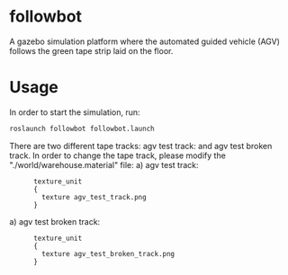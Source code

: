 # followbot
A gazebo simulation platform where the automated guided vehicle (AGV) follows the green tape strip laid on the floor. 
# Usage
In order to start the simulation, run:
```Bash
roslaunch followbot followbot.launch
```
There are two different tape tracks: agv test track: and agv test broken track. In order to change the tape track, please modify the "./world/warehouse.material" file:
a) agv test track:
```
      texture_unit
      {
        texture agv_test_track.png
      }
```
a) agv test broken track:
```
      texture_unit
      {
        texture agv_test_broken_track.png
      }
```
